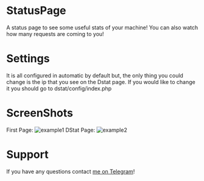 # StatusPage
A status page to see some useful stats of your machine! You can also watch how many requests are coming to you!


# Settings
It is all configured in automatic by default but, the only thing you could change is the ip that you see on the Dstat page. If you would like to change it you should go to dstat/config/index.php

# ScreenShots
First Page:
![example1](https://user-images.githubusercontent.com/55358823/127417197-a4b87a63-49fb-488e-a436-adad0f2beb3c.png)
DStat Page:
![example2](https://user-images.githubusercontent.com/55358823/127417368-1b411d63-0ad3-4839-9472-4b54aee5752d.png)


# Support
If you have any questions contact <a href='https://t.me/Energyyx'>me on Telegram</a>!
